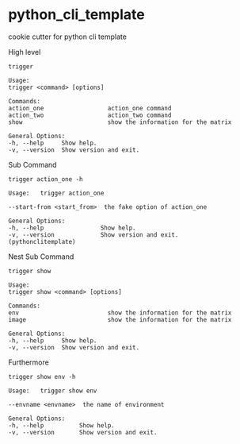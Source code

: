 # python_cli_template
cookie cutter for python cli template

High level

    trigger

    Usage:
    trigger <command> [options]

    Commands:
    action_one                  action_one command
    action_two                  action_two command
    show                        show the information for the matrix

    General Options:
    -h, --help     Show help.
    -v, --version  Show version and exit.


Sub Command

    trigger action_one -h

    Usage:   trigger action_one

    --start-from <start_from>  the fake option of action_one

    General Options:
    -h, --help                Show help.
    -v, --version             Show version and exit.
    (pythonclitemplate)


Nest Sub Command

    trigger show

    Usage:
    trigger show <command> [options]

    Commands:
    env                         show the information for the matrix
    image                       show the information for the matrix

    General Options:
    -h, --help     Show help.
    -v, --version  Show version and exit.


Furthermore

    trigger show env -h

    Usage:   trigger show env

    --envname <envname>  the name of environment

    General Options:
    -h, --help          Show help.
    -v, --version       Show version and exit.